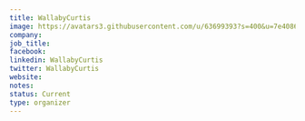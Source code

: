 ```yaml
---
title: WallabyCurtis
image: https://avatars3.githubusercontent.com/u/63699393?s=400&u=7e4086b820d156c3b1b7016a1a94eecf8e4f5adf&v=4
company:  
job_title: 
facebook:
linkedin: WallabyCurtis
twitter: WallabyCurtis
website:
notes:
status: Current
type: organizer
---
```


<!-- put more details about participant here -->
